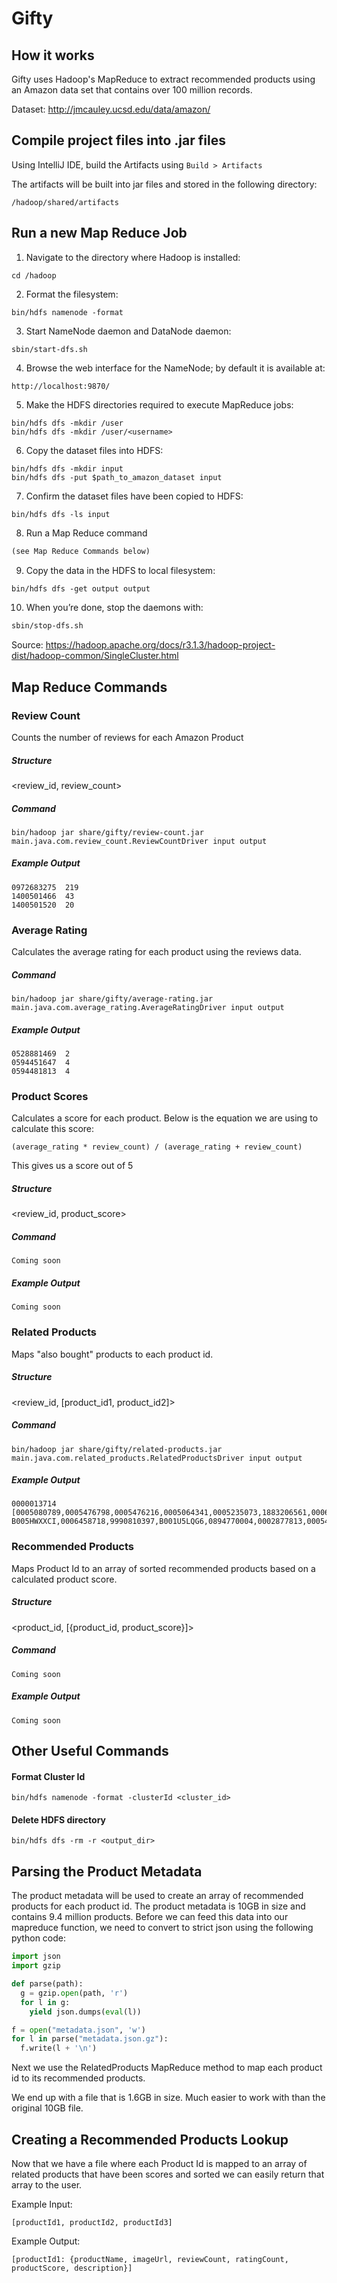 # Gifty

## How it works
Gifty uses Hadoop's MapReduce to extract recommended products using an Amazon data set that contains over 100 million records.

Dataset: http://jmcauley.ucsd.edu/data/amazon/

## Compile project files into .jar files

Using IntelliJ IDE, build the Artifacts using `Build > Artifacts`

The artifacts will be built into jar files and stored in the following directory:

```$xslt
/hadoop/shared/artifacts
```

## Run a new Map Reduce Job

1. Navigate to the directory where Hadoop is installed:
```$xslt
cd /hadoop
```

2. Format the filesystem:
```$xslt
bin/hdfs namenode -format
```

3. Start NameNode daemon and DataNode daemon:
```$xslt
sbin/start-dfs.sh
```

4. Browse the web interface for the NameNode; by default it is available at:
```$xslt
http://localhost:9870/
```

5. Make the HDFS directories required to execute MapReduce jobs:
```$xslt
bin/hdfs dfs -mkdir /user
bin/hdfs dfs -mkdir /user/<username>
```

6. Copy the dataset files into HDFS:
```$xslt
bin/hdfs dfs -mkdir input
bin/hdfs dfs -put $path_to_amazon_dataset input
```

7. Confirm the dataset files have been copied to HDFS:
```$xslt
bin/hdfs dfs -ls input
```

8. Run a Map Reduce command
```dtd
(see Map Reduce Commands below)
```

9. Copy the data in the HDFS to local filesystem:
```dtd
bin/hdfs dfs -get output output
```  

10. When you’re done, stop the daemons with:
```dtd
sbin/stop-dfs.sh
```

Source: https://hadoop.apache.org/docs/r3.1.3/hadoop-project-dist/hadoop-common/SingleCluster.html

## Map Reduce Commands

### Review Count
Counts the number of reviews for each Amazon Product

##### Structure
<review_id, review_count>

##### Command
```
bin/hadoop jar share/gifty/review-count.jar main.java.com.review_count.ReviewCountDriver input output
```

##### Example Output
```
0972683275	219
1400501466	43
1400501520	20
```

### Average Rating
Calculates the average rating for each product using the reviews data.

##### Command
```
bin/hadoop jar share/gifty/average-rating.jar main.java.com.average_rating.AverageRatingDriver input output
```

##### Example Output
```
0528881469	2
0594451647	4
0594481813	4
```

### Product Scores
Calculates a score for each product. Below is the equation we are using to calculate this score:
```
(average_rating * review_count) / (average_rating + review_count)
```
This gives us a score out of 5

##### Structure
<review_id, product_score>

##### Command
```
Coming soon
```

##### Example Output
```
Coming soon
```

### Related Products
Maps "also bought" products to each product id.

##### Structure
<review_id, [product_id1, product_id2]>

##### Command
```
bin/hadoop jar share/gifty/related-products.jar main.java.com.related_products.RelatedProductsDriver input output
```

##### Example Output
```
0000013714	[0005080789,0005476798,0005476216,0005064341,0005235073,1883206561,0006180116,0005064295,0871482215,
B005HWXXCI,0006458718,9990810397,B001U5LQG6,0894770004,0002877813,0005448506,0005064309,0834193345,B007ZJE5OG]
```

### Recommended Products
Maps Product Id to an array of sorted recommended products based on a calculated product score.

##### Structure
<product_id, [{product_id, product_score}]>

##### Command
```
Coming soon
```

##### Example Output
```
Coming soon
```

## Other Useful Commands

#### Format Cluster Id
```
bin/hdfs namenode -format -clusterId <cluster_id>
```

#### Delete HDFS directory
```
bin/hdfs dfs -rm -r <output_dir>
```

## Parsing the Product Metadata

The product metadata will be used to create an array of recommended products for each product id. The product metadata
is 10GB in size and contains 9.4 million products. Before we can feed this data into our mapreduce function, we need to
convert to strict json using the following python code:

```python
import json
import gzip

def parse(path):
  g = gzip.open(path, 'r')
  for l in g:
    yield json.dumps(eval(l))

f = open("metadata.json", 'w')
for l in parse("metadata.json.gz"):
  f.write(l + '\n')
```

Next we use the RelatedProducts MapReduce method to map each product id to its recommended products.

We end up with a file that is 1.6GB in size. Much easier to work with than the original 10GB file.

## Creating a Recommended Products Lookup

Now that we have a file where each Product Id is mapped to an array of related products that have been scores and sorted
we can easily return that array to the user.

Example Input:
```
[productId1, productId2, productId3]
```

Example Output:
```
[productId1: {productName, imageUrl, reviewCount, ratingCount, productScore, description}]
```